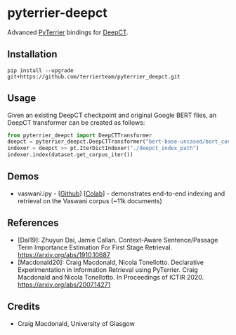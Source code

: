 # pyterrier-deepct

Advanced [PyTerrier](https://github.com/terrier-org/pyterrier) bindings for [DeepCT](https://github.com/AdeDZY/DeepCT).

## Installation 
```
pip install --upgrade git+https://github.com/terrierteam/pyterrier_deepct.git
```

## Usage

Given an existing DeepCT checkpoint and original Google BERT files, an DeepCT transformer can be created as follows:

```python
from pyterrier_deepct import DeepCTTransformer
deepct = pyterrier_deepct.DeepCTTransformer("bert-base-uncased/bert_config.json", "marco/model.ckpt-65816")
indexer = deepct >> pt.IterDictIndexer("./deepct_index_path")
indexer.index(dataset.get_corpus_iter())
```

## Demos
 - vaswani.ipy - [[Github](blob/main/pyterrier_deepct_vaswani.ipynb)] [[Colab](https://colab.research.google.com/github/terrierteam/pyterrier_deepct/blob/main/pyterrier_deepct_vaswani.ipynb)] - demonstrates end-to-end indexing and retrieval on the Vaswani corpus (~11k documents)

## References

 - [Dai19]: Zhuyun Dai, Jamie Callan. Context-Aware Sentence/Passage Term Importance Estimation For First Stage Retrieval. https://arxiv.org/abs/1910.10687
 - [Macdonald20]: Craig Macdonald, Nicola Tonellotto. Declarative Experimentation in Information Retrieval using PyTerrier. Craig Macdonald and Nicola Tonellotto. In Proceedings of ICTIR 2020. https://arxiv.org/abs/2007.14271


## Credits
 - Craig Macdonald, University of Glasgow
